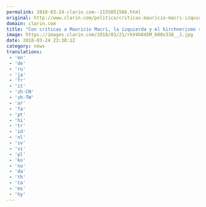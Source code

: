 ```yaml
---
permalink: 2018-03-24-clarin.com--1155051566.html
original: http://www.clarin.com/politica/criticas-mauricio-macri-izquierda-kirchnerismo-recordaron-24-marzo_0_rJCDMUNqM.html
domain: clarin.com
title: "Con críticas a Mauricio Macri, la izquierda y el kirchnerismo recordaron el Día de la Memoria"
image: https://images.clarin.com/2018/03/21/rkV4h845M_600x338__1.jpg
date: 2018-03-24 23:38:12
category: news
translations: 
 - 'en'
 - 'de'
 - 'ru'
 - 'ja'
 - 'fr'
 - 'it'
 - 'zh-CN'
 - 'zh-TW'
 - 'ar'
 - 'fa'
 - 'pt'
 - 'hi'
 - 'tr'
 - 'id'
 - 'nl'
 - 'sv'
 - 'vi'
 - 'pl'
 - 'ko'
 - 'no'
 - 'da'
 - 'th'
 - 'ta'
 - 'ms'
 - 'hy'
---
```



